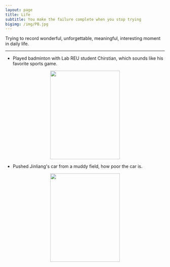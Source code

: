 ```yaml
---
layout: page
title: Life
subtitle: You make the failure complete when you stop trying
bigimg: /img/PB.jpg
---
```


Trying to record wonderful, unforgettable, meaningful, interesting moment in daily life.

<hr>

* Played badminton with Lab REU student Chirstian, which sounds like his favorite sports game.

<p align="center">
  <img width="220" height="280" src="https://i.imgur.com/PDeCKkb.jpg">
</p>

* Pushed Jinliang's car from a muddy field, how poor the car is.

<p align="center">
  <img width="220" height="280" src="https://i.imgur.com/IIXthxt.jpg">
</p>

